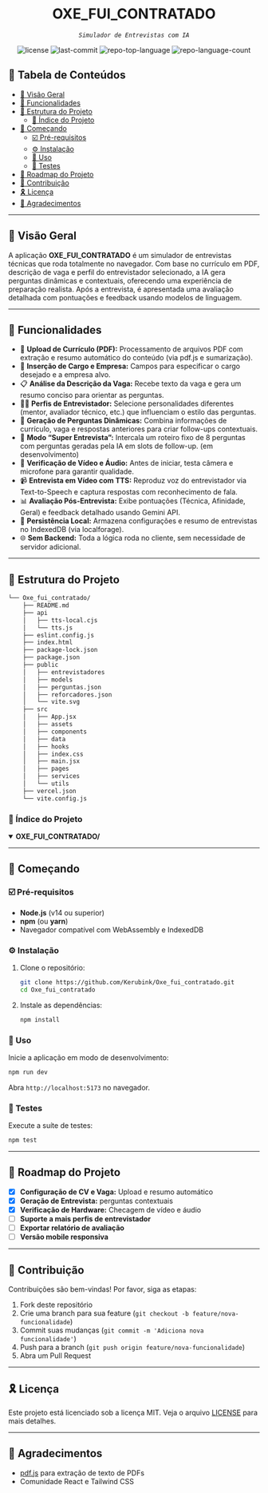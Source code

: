 
<p align="center"><h1 align="center">OXE_FUI_CONTRATADO</h1></p>
<p align="center">
    <em><code>Simulador de Entrevistas com IA</code></em>
</p>
<p align="center">
    <img src="https://img.shields.io/github/license/Kerubink/Oxe_fui_contratado?style=default&logo=opensourceinitiative&logoColor=white&color=0080ff" alt="license">
    <img src="https://img.shields.io/github/last-commit/Kerubink/Oxe_fui_contratado?style=default&logo=git&logoColor=white&color=0080ff" alt="last-commit">
    <img src="https://img.shields.io/github/languages/top/Kerubink/Oxe_fui_contratado?style=default&color=0080ff" alt="repo-top-language">
    <img src="https://img.shields.io/github/languages/count/Kerubink/Oxe_fui_contratado?style=default&color=0080ff" alt="repo-language-count">
</p>

## 🔗 Tabela de Conteúdos

- [📍 Visão Geral](#-visão-geral)
- [👾 Funcionalidades](#-funcionalidades)
- [📁 Estrutura do Projeto](#-estrutura-do-projeto)
  - [📂 Índice do Projeto](#-índice-do-projeto)
- [🚀 Começando](#-começando)
  - [☑️ Pré-requisitos](#-pré-requisitos)
  - [⚙️ Instalação](#-instalação)
  - [🤖 Uso](#-uso)
  - [🧪 Testes](#-testes)
- [📌 Roadmap do Projeto](#-roadmap-do-projeto)
- [🔰 Contribuição](#-contribuição)
- [🎗 Licença](#-licença)
- [🙌 Agradecimentos](#-agradecimentos)

---

## 📍 Visão Geral

A aplicação **OXE_FUI_CONTRATADO** é um simulador de entrevistas técnicas que roda totalmente no navegador. Com base no currículo em PDF, descrição de vaga e perfil do entrevistador selecionado, a IA gera perguntas dinâmicas e contextuais, oferecendo uma experiência de preparação realista. Após a entrevista, é apresentada uma avaliação detalhada com pontuações e feedback usando modelos de linguagem.

---

## 👾 Funcionalidades

- 📄 **Upload de Currículo (PDF):** Processamento de arquivos PDF com extração e resumo automático do conteúdo (via pdf.js e sumarização).
- 🔖 **Inserção de Cargo e Empresa:** Campos para especificar o cargo desejado e a empresa alvo.
- 📋 **Análise da Descrição da Vaga:** Recebe texto da vaga e gera um resumo conciso para orientar as perguntas.
- 🧑‍💼 **Perfis de Entrevistador:** Selecione personalidades diferentes (mentor, avaliador técnico, etc.) que influenciam o estilo das perguntas.
- 🎯 **Geração de Perguntas Dinâmicas:** Combina informações de currículo, vaga e respostas anteriores para criar follow-ups contextuais.
- 🚀 **Modo “Super Entrevista”:** Intercala um roteiro fixo de 8 perguntas com perguntas geradas pela IA em slots de follow-up. (em desenvolvimento)
- 🎥 **Verificação de Vídeo e Áudio:** Antes de iniciar, testa câmera e microfone para garantir qualidade.
- 📹 **Entrevista em Vídeo com TTS:** Reproduz voz do entrevistador via Text-to-Speech e captura respostas com reconhecimento de fala.
- 📊 **Avaliação Pós-Entrevista:** Exibe pontuações (Técnica, Afinidade, Geral) e feedback detalhado usando Gemini API.
- 💾 **Persistência Local:** Armazena configurações e resumo de entrevistas no IndexedDB (via localforage).
- 🌐 **Sem Backend:** Toda a lógica roda no cliente, sem necessidade de servidor adicional.

---

## 📁 Estrutura do Projeto

```sh
└── Oxe_fui_contratado/
    ├── README.md
    ├── api
    │   ├── tts-local.cjs
    │   └── tts.js
    ├── eslint.config.js
    ├── index.html
    ├── package-lock.json
    ├── package.json
    ├── public
    │   ├── entrevistadores
    │   ├── models
    │   ├── perguntas.json
    │   ├── reforcadores.json
    │   └── vite.svg
    ├── src
    │   ├── App.jsx
    │   ├── assets
    │   ├── components
    │   ├── data
    │   ├── hooks
    │   ├── index.css
    │   ├── main.jsx
    │   ├── pages
    │   ├── services
    │   └── utils
    ├── vercel.json
    └── vite.config.js
```

### 📂 Índice do Projeto

<details open>
  <summary><b>OXE_FUI_CONTRATADO/</b></summary>
  <!-- Detalhes do índice do projeto, mantenha conforme o original -->
</details>

---

## 🚀 Começando

### ☑️ Pré-requisitos

- **Node.js** (v14 ou superior)
- **npm** (ou **yarn**)
- Navegador compatível com WebAssembly e IndexedDB

### ⚙️ Instalação

1. Clone o repositório:
   ```bash
   git clone https://github.com/Kerubink/Oxe_fui_contratado.git
   cd Oxe_fui_contratado
   ```
2. Instale as dependências:
   ```bash
   npm install
   ```

### 🤖 Uso

Inicie a aplicação em modo de desenvolvimento:
```bash
npm run dev
```
Abra `http://localhost:5173` no navegador.

### 🧪 Testes

Execute a suíte de testes:
```bash
npm test
```

---

## 📌 Roadmap do Projeto

- [X] **Configuração de CV e Vaga:** Upload e resumo automático
- [X] **Geração de Entrevista:** perguntas contextuais
- [X] **Verificação de Hardware:** Checagem de vídeo e áudio
- [ ] **Suporte a mais perfis de entrevistador**
- [ ] **Exportar relatório de avaliação**
- [ ] **Versão mobile responsiva**

---

## 🔰 Contribuição

Contribuições são bem-vindas! Por favor, siga as etapas:

1. Fork deste repositório
2. Crie uma branch para sua feature (`git checkout -b feature/nova-funcionalidade`)
3. Commit suas mudanças (`git commit -m 'Adiciona nova funcionalidade'`)
4. Push para a branch (`git push origin feature/nova-funcionalidade`)
5. Abra um Pull Request

---

## 🎗 Licença

Este projeto está licenciado sob a licença MIT. Veja o arquivo [LICENSE](LICENSE) para mais detalhes.

---

## 🙌 Agradecimentos

- [pdf.js](https://mozilla.github.io/pdf.js/) para extração de texto de PDFs
- Comunidade React e Tailwind CSS
